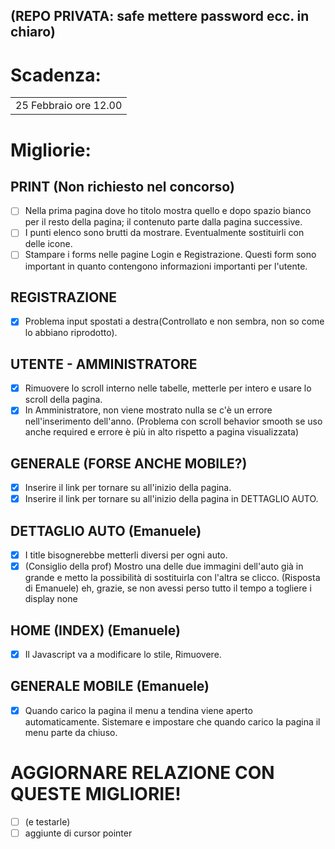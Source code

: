 ## (REPO PRIVATA: safe mettere password ecc. in chiaro)

# Scadenza:
<table><tr><td>25 Febbraio ore 12.00</td></tr></table>

# Migliorie:
## PRINT (Non richiesto nel concorso)
- [ ] Nella prima pagina dove ho titolo mostra quello e dopo spazio bianco per il resto della pagina; il contenuto parte dalla pagina successive.
- [ ] I punti elenco sono brutti da mostrare. Eventualmente sostituirli con delle icone.
- [ ] Stampare i forms nelle pagine Login e Registrazione. Questi form sono important in quanto contengono informazioni importanti per l'utente.

## REGISTRAZIONE
- [X] Problema input spostati a destra(Controllato e non sembra, non so come lo abbiano riprodotto).

## UTENTE - AMMINISTRATORE
- [X] Rimuovere lo scroll interno nelle tabelle, metterle per intero e usare lo scroll della pagina.
- [X] In Amministratore, non viene mostrato nulla se c'è un errore nell'inserimento dell'anno. (Problema con scroll behavior smooth se uso anche required e errore è più in alto rispetto a pagina visualizzata)

## GENERALE (FORSE ANCHE MOBILE?)
- [X] Inserire il link per tornare su all'inizio della pagina.
- [X] Inserire il link per tornare su all'inizio della pagina in DETTAGLIO AUTO.

## DETTAGLIO AUTO (Emanuele)
- [X] I title bisognerebbe metterli diversi per ogni auto.
- [X] (Consiglio della prof) Mostro una delle due immagini dell'auto già in grande e metto la possibilità di sostituirla con l'altra se clicco.
      (Risposta di Emanuele) eh, grazie, se non avessi perso tutto il tempo a togliere i display none

## HOME (INDEX) (Emanuele)
- [X] Il Javascript va a modificare lo stile, Rimuovere.

## GENERALE MOBILE (Emanuele)
- [X] Quando carico la pagina il menu a tendina viene aperto automaticamente. Sistemare e impostare che quando carico la pagina il menu parte da chiuso.

# AGGIORNARE RELAZIONE CON QUESTE MIGLIORIE!
- [ ] (e testarle)
- [ ] aggiunte di cursor pointer